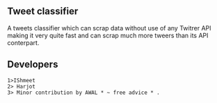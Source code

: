 ## Tweet classifier

A tweets classifier which can scrap data without use of any Twitrer API making it very quite fast and can scrap much more tweers than its API conterpart.

## Developers

```
1>IShmeet
2> Harjot
3> Minor contribution by AWAL * ~ free advice * .

```
